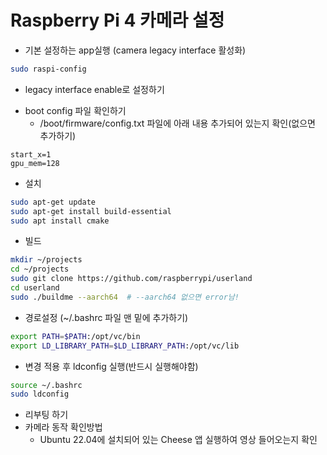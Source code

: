 # Raspberry Pi 4 카메라 설정

- 기본 설정하는 app실행 (camera legacy interface 활성화)
```bash
sudo raspi-config 
```
   * legacy interface enable로 설정하기

- boot config 파일 확인하기
   * /boot/firmware/config.txt 파일에 아래 내용 추가되어 있는지 확인(없으면 추가하기)
```
start_x=1
gpu_mem=128
```

- 설치
```bash
sudo apt-get update
sudo apt-get install build-essential
sudo apt install cmake
```

- 빌드
```bash
mkdir ~/projects
cd ~/projects
sudo git clone https://github.com/raspberrypi/userland
cd userland
sudo ./buildme --aarch64  # --aarch64 없으면 error남!
```

- 경로설정 (~/.bashrc 파일 맨 밑에 추가하기)

```bash
export PATH=$PATH:/opt/vc/bin
export LD_LIBRARY_PATH=$LD_LIBRARY_PATH:/opt/vc/lib
```

- 변경 적용 후 ldconfig 실행(반드시 실행해야함)

```bash
source ~/.bashrc
sudo ldconfig
```

- 리부팅 하기
- 카메라 동작 확인방법
    - Ubuntu 22.04에 설치되어 있는 Cheese 앱 실행하여 영상 들어오는지 확인
